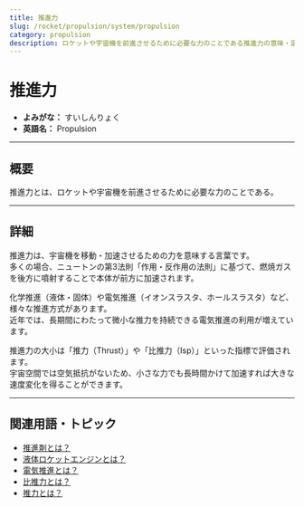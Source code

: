 ```yaml
---
title: 推進力
slug: /rocket/propulsion/system/propulsion
category: propulsion
description: ロケットや宇宙機を前進させるために必要な力のことである推進力の意味・定義・内容について解説します。  
---
```


# 推進力

- **よみがな：** すいしんりょく  
- **英語名：** Propulsion  

---

## 概要

推進力とは、ロケットや宇宙機を前進させるために必要な力のことである。  

---

## 詳細

推進力は、宇宙機を移動・加速させるための力を意味する言葉です。  
多くの場合、ニュートンの第3法則「作用・反作用の法則」に基づて、燃焼ガスを後方に噴射することで本体が前方に加速されます。  

化学推進（液体・固体）や電気推進（イオンスラスタ、ホールスラスタ）など、様々な推進方式があります。  
近年では、長期間にわたって微小な推力を持続できる電気推進の利用が増えています。  

推進力の大小は「推力（Thrust）」や「比推力（Isp）」といった指標で評価されます。  
宇宙空間では空気抵抗がないため、小さな力でも長時間かけて加速すれば大きな速度変化を得ることができます。  

---

## 関連用語・トピック

- [推進剤とは？](/docs/rocket/propulsion/system/propellant)
- [液体ロケットエンジンとは？](/docs/rocket/propulsion/type/liquid-engine)
- [電気推進とは？](/docs/rocket/propulsion/type/electric-propulsion)
- [比推力とは？](/docs/rocket/propulsion/system/isp)
- [推力とは？](/docs/rocket/propulsion/system/thrust)
